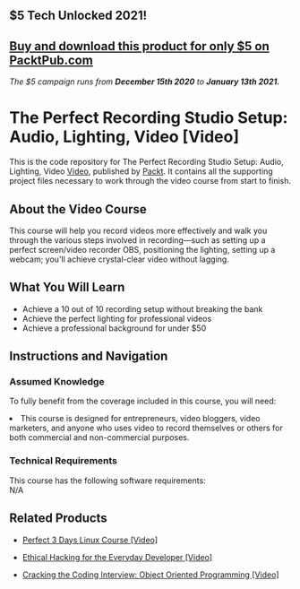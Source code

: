 ## $5 Tech Unlocked 2021!
[Buy and download this product for only $5 on PacktPub.com](https://www.packtpub.com/)
-----
*The $5 campaign         runs from __December 15th 2020__ to __January 13th 2021.__*




# The Perfect Recording Studio Setup: Audio, Lighting, Video [Video]
This is the code repository for The Perfect Recording Studio Setup: Audio, Lighting, Video [Video](https://www.packtpub.com/application-development/perfect-recording-studio-setup-audio-lighting-video-video), published by [Packt](https://www.packtpub.com/?utm_source=github). It contains all the supporting project files necessary to work through the video course from start to finish.
## About the Video Course
This course will help you record videos more effectively and walk you through the various steps involved in recording—such as setting up a perfect screen/video recorder OBS, positioning the lighting, setting up a webcam; you'll achieve crystal-clear video without lagging.



<H2>What You Will Learn</H2>
<DIV class=book-info-will-learn-text>
<UL>
<LI> Achieve a 10 out of 10 recording setup without breaking the bank</li>
<LI>Achieve the perfect lighting for professional videos</li>
<LI>Achieve a professional background for under $50</li>
</UL></DIV>

## Instructions and Navigation
### Assumed Knowledge
To fully benefit from the coverage included in this course, you will need:<br/>
<DIV class=book-info-will-learn-text>
<LI> This course is designed for entrepreneurs, video bloggers, video marketers, and anyone who uses video to record themselves or others for both commercial and non-commercial purposes.	</li>
<DIV>

### Technical Requirements
This course has the following software requirements:<br/>
N/A

## Related Products
* [Perfect 3 Days Linux Course [Video]
](https://www.packtpub.com/networking-and-servers/perfect-3-days-linux-course-video)

* [Ethical Hacking for the Everyday Developer [Video]
]( https://www.packtpub.com/networking-and-servers/ethical-hacking-everyday-developer-video)

* [Cracking the Coding Interview: Object Oriented Programming [Video]
]( https://www.packtpub.com/application-development/cracking-coding-interview-object-oriented-programming-video)

